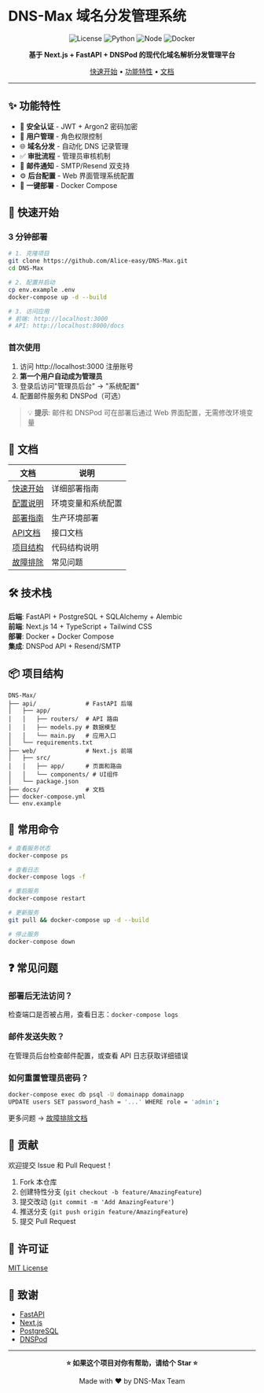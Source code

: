 # DNS-Max 域名分发管理系统

<div align="center">

![License](https://img.shields.io/badge/license-MIT-blue.svg)
![Python](https://img.shields.io/badge/python-3.12-blue.svg)
![Node](https://img.shields.io/badge/node-20-green.svg)
![Docker](https://img.shields.io/badge/docker-ready-brightgreen.svg)

**基于 Next.js + FastAPI + DNSPod 的现代化域名解析分发管理平台**

[快速开始](#-快速开始) • [功能特性](#-功能特性) • [文档](#-文档)

</div>

---

## ✨ 功能特性

- 🔐 **安全认证** - JWT + Argon2 密码加密
- 👥 **用户管理** - 角色权限控制
- 🌐 **域名分发** - 自动化 DNS 记录管理
- ✅ **审批流程** - 管理员审核机制
- 📧 **邮件通知** - SMTP/Resend 双支持
- ⚙️ **后台配置** - Web 界面管理系统配置
- 🚀 **一键部署** - Docker Compose

## 🚀 快速开始

### 3 分钟部署

```bash
# 1. 克隆项目
git clone https://github.com/Alice-easy/DNS-Max.git
cd DNS-Max

# 2. 配置并启动
cp env.example .env
docker-compose up -d --build

# 3. 访问应用
# 前端: http://localhost:3000
# API: http://localhost:8000/docs
```

### 首次使用

1. 访问 http://localhost:3000 注册账号
2. **第一个用户自动成为管理员**
3. 登录后访问"管理员后台" → "系统配置"
4. 配置邮件服务和 DNSPod（可选）

> 💡 **提示**: 邮件和 DNSPod 可在部署后通过 Web 界面配置，无需修改环境变量

## 📖 文档

| 文档 | 说明 |
|------|------|
| [快速开始](docs/QUICKSTART.md) | 详细部署指南 |
| [配置说明](docs/CONFIGURATION.md) | 环境变量和系统配置 |
| [部署指南](docs/DEPLOYMENT.md) | 生产环境部署 |
| [API文档](docs/API.md) | 接口文档 |
| [项目结构](docs/PROJECT_STRUCTURE.md) | 代码结构说明 |
| [故障排除](docs/TROUBLESHOOTING.md) | 常见问题 |

## 🛠 技术栈

**后端**: FastAPI + PostgreSQL + SQLAlchemy + Alembic  
**前端**: Next.js 14 + TypeScript + Tailwind CSS  
**部署**: Docker + Docker Compose  
**集成**: DNSPod API + Resend/SMTP

## 📦 项目结构

```
DNS-Max/
├── api/              # FastAPI 后端
│   ├── app/
│   │   ├── routers/  # API 路由
│   │   ├── models.py # 数据模型
│   │   └── main.py   # 应用入口
│   └── requirements.txt
├── web/              # Next.js 前端
│   ├── src/
│   │   ├── app/      # 页面和路由
│   │   └── components/ # UI组件
│   └── package.json
├── docs/             # 文档
├── docker-compose.yml
└── env.example
```

## 🔧 常用命令

```bash
# 查看服务状态
docker-compose ps

# 查看日志
docker-compose logs -f

# 重启服务
docker-compose restart

# 更新服务
git pull && docker-compose up -d --build

# 停止服务
docker-compose down
```

## ❓ 常见问题

### 部署后无法访问？
检查端口是否被占用，查看日志：`docker-compose logs`

### 邮件发送失败？
在管理员后台检查邮件配置，或查看 API 日志获取详细错误

### 如何重置管理员密码？
```bash
docker-compose exec db psql -U domainapp domainapp
UPDATE users SET password_hash = '...' WHERE role = 'admin';
```

更多问题 → [故障排除文档](docs/TROUBLESHOOTING.md)

## 🤝 贡献

欢迎提交 Issue 和 Pull Request！

1. Fork 本仓库
2. 创建特性分支 (`git checkout -b feature/AmazingFeature`)
3. 提交改动 (`git commit -m 'Add AmazingFeature'`)
4. 推送分支 (`git push origin feature/AmazingFeature`)
5. 提交 Pull Request

## 📄 许可证

[MIT License](LICENSE)

## 🙏 致谢

- [FastAPI](https://fastapi.tiangolo.com/)
- [Next.js](https://nextjs.org/)
- [PostgreSQL](https://www.postgresql.org/)
- [DNSPod](https://www.dnspod.cn/)

---

<div align="center">

**⭐ 如果这个项目对你有帮助，请给个 Star ⭐**

Made with ❤️ by DNS-Max Team

</div>
